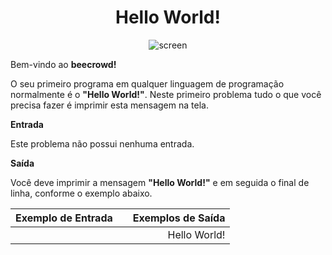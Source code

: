<center>

  # Hello World!

</center>

<div align="center">

  ![screen](https://resources.beecrowd.com.br/gallery/images/problems/UOJ_1000.png)

</div>

Bem-vindo ao **beecrowd!**

O seu primeiro programa em qualquer linguagem de programação normalmente é o **"Hello World!"**. Neste primeiro problema tudo o que você precisa fazer é imprimir esta mensagem na tela.

**Entrada**

Este problema não possui nenhuma entrada.

**Saída**

Você deve imprimir a mensagem **"Hello World!"** e em seguida o final de linha, conforme o exemplo abaixo.

<div align="center">

| Exemplo de Entrada  |              | Exemplos de Saída  |
| :------------------ | :----------: | -----------------: |
|                     |              |    Hello World!    |


</div>


